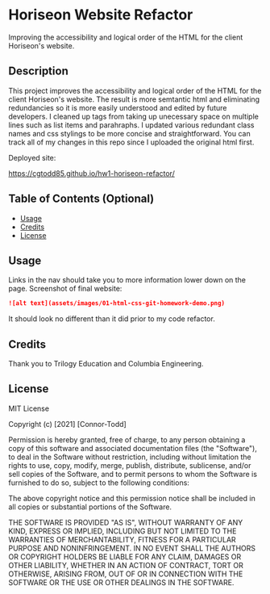 # Horiseon Website Refactor
Improving the accessibility and logical order of the HTML for the client Horiseon's website. 

## Description 

This project improves the accessibility and logical order of the HTML for the client Horiseon's website. The result is more semtantic html and eliminating redundancies so it is more easily understood and edited by future developers. I cleaned up tags from taking up unecessary space on multiple lines such as list items and parahraphs. I updated various redundant class names and css stylings to be more concise and straightforward. You can track all of my changes in this repo since I uploaded the original html first.

Deployed site:

https://cgtodd85.github.io/hw1-horiseon-refactor/



## Table of Contents (Optional)


* [Usage](#usage)
* [Credits](#credits)
* [License](#license)


## Usage 

Links in the nav should take you to more information lower down on the page. Screenshot of final website:

```md
![alt text](assets/images/01-html-css-git-homework-demo.png)
```

It should look no different than it did prior to my code refactor.

## Credits

Thank you to Trilogy Education and Columbia Engineering.


## License

MIT License

Copyright (c) [2021] [Connor-Todd]

Permission is hereby granted, free of charge, to any person obtaining a copy
of this software and associated documentation files (the "Software"), to deal
in the Software without restriction, including without limitation the rights
to use, copy, modify, merge, publish, distribute, sublicense, and/or sell
copies of the Software, and to permit persons to whom the Software is
furnished to do so, subject to the following conditions:

The above copyright notice and this permission notice shall be included in all
copies or substantial portions of the Software.

THE SOFTWARE IS PROVIDED "AS IS", WITHOUT WARRANTY OF ANY KIND, EXPRESS OR
IMPLIED, INCLUDING BUT NOT LIMITED TO THE WARRANTIES OF MERCHANTABILITY,
FITNESS FOR A PARTICULAR PURPOSE AND NONINFRINGEMENT. IN NO EVENT SHALL THE
AUTHORS OR COPYRIGHT HOLDERS BE LIABLE FOR ANY CLAIM, DAMAGES OR OTHER
LIABILITY, WHETHER IN AN ACTION OF CONTRACT, TORT OR OTHERWISE, ARISING FROM,
OUT OF OR IN CONNECTION WITH THE SOFTWARE OR THE USE OR OTHER DEALINGS IN THE
SOFTWARE.

